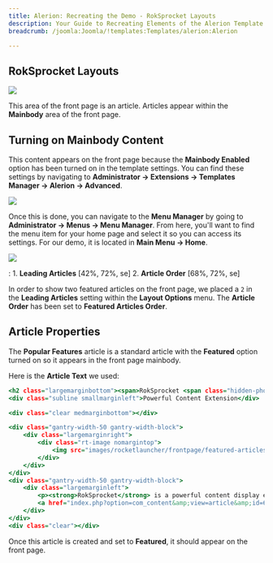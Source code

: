 ```yaml
---
title: Alerion: Recreating the Demo - RokSprocket Layouts
description: Your Guide to Recreating Elements of the Alerion Template for Joomla
breadcrumb: /joomla:Joomla/!templates:Templates/alerion:Alerion

---
```


RokSprocket Layouts
-----

![][demo]

This area of the front page is an article. Articles appear within the **Mainbody** area of the front page.

Turning on Mainbody Content
-----

This content appears on the front page because the **Mainbody Enabled** option has been turned on in the template settings. You can find these settings by navigating to **Administrator -> Extensions -> Templates Manager -> Alerion -> Advanced**.

![][advanced]

Once this is done, you can navigate to the **Menu Manager** by going to **Administrator -> Menus -> Menu Manager**. From here, you'll want to find the menu item for your home page and select it so you can access its settings. For our demo, it is located in **Main Menu -> Home**.

![][menu]

:	1. **Leading Articles** [42%, 72%, se]
	2. **Article Order** [68%, 72%, se]

In order to show two featured articles on the front page, we placed a `2` in the **Leading Articles** setting within the **Layout Options** menu. The **Article Order** has been set to **Featured Articles Order**.

Article Properties
-----

The **Popular Features** article is a standard article with the **Featured** option turned on so it appears in the front page mainbody.

Here is the **Article Text** we used:

~~~ .html
<h2 class="largemarginbottom"><span>RokSprocket <span class="hidden-phone">Layouts.</span></span></h2>
<div class="subline smallmarginleft">Powerful Content Extension</div>

<div class="clear medmarginbottom"></div>

<div class="gantry-width-50 gantry-width-block">
    <div class="largemarginright">
	    <div class="rt-image nomargintop">
	    	<img src="images/rocketlauncher/frontpage/featured-articles/img1.jpg" alt="image" />
	    </div>
	</div>	    
</div>
<div class="gantry-width-50 gantry-width-block">
	<div class="largemarginleft">
		<p><strong>RokSprocket</strong> is a powerful content display extension with multiple <strong>layout</strong> modes<span class="hidden-tablet">: Mosaic, Tabs, Headlines, Lists and Features;</span> and an advanced, custom administrator.<span class="hidden-tablet"> Alerion has RokSprocket styling for seamless <strong>integration</strong>.</span></p>
		<a href="index.php?option=com_content&amp;view=article&amp;id=6&amp;Itemid=113" class="readon">Read More</a>		
	</div>
</div>
<div class="clear"></div>
~~~

Once this article is created and set to **Featured**, it should appear on the front page.

[demo]: assets/demo_12.jpeg
[advanced]: assets/advanced.jpeg
[menu]: assets/menu.jpeg